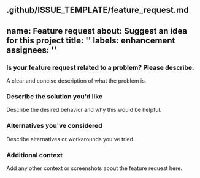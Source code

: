 .github/ISSUE_TEMPLATE/feature_request.md
---
name: Feature request
about: Suggest an idea for this project
title: ''
labels: enhancement
assignees: ''
---

### Is your feature request related to a problem? Please describe.
A clear and concise description of what the problem is.

### Describe the solution you'd like
Describe the desired behavior and why this would be helpful.

### Alternatives you've considered
Describe alternatives or workarounds you've tried.

### Additional context
Add any other context or screenshots about the feature request here.

